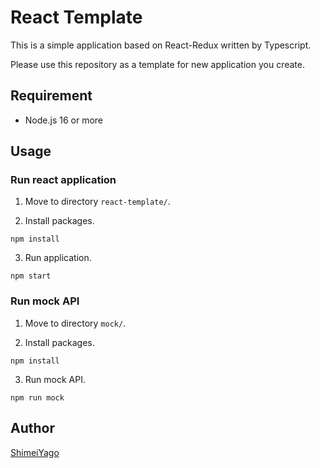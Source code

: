 # React Template

This is a simple application based on React-Redux written by Typescript.

Please use this repository as a template for new application you create.

## Requirement

- Node.js 16 or more

## Usage
### Run react application

1. Move to directory `react-template/`.

2. Install packages.

`npm install`

3. Run application.

`npm start`

### Run mock API

1. Move to directory `mock/`.

2. Install packages.

`npm install`

3. Run mock API.

`npm run mock`

## Author
[ShimeiYago](https://github.com/ShimeiYago)
